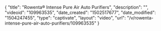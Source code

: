 {
    "title": "Rowenta&reg; Intense Pure Air Auto Purifiers",
    "description": "",
    "videoid": "109963535",
    "date_created": "1502517677",
    "date_modified": "1504247455",
    "type": "captivate",
    "layout": "video",
    "url": "\/v\/rowenta-intense-pure-air-auto-purifiers\/109963535"
}